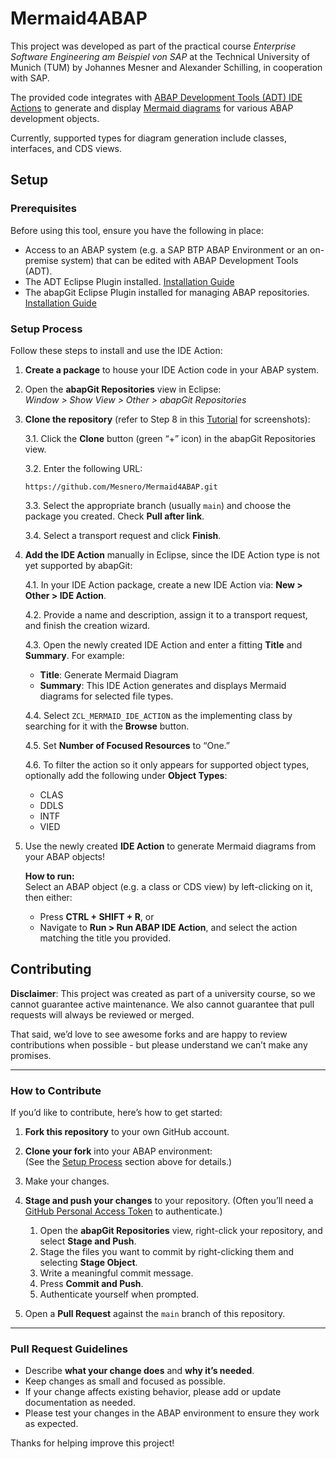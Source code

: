 # Mermaid4ABAP

This project was developed as part of the practical course *Enterprise Software Engineering am Beispiel von SAP* at the Technical University of Munich (TUM) by Johannes Mesner and Alexander Schilling, in cooperation with SAP.

The provided code integrates with [ABAP Development Tools (ADT) IDE Actions](https://help.sap.com/docs/abap-cloud/abap-development-tools-user-guide/working-with-ide-actions) to generate and display [Mermaid diagrams](https://mermaid.js.org/intro/) for various ABAP development objects.

Currently, supported types for diagram generation include classes, interfaces, and CDS views.

## Setup

### Prerequisites

Before using this tool, ensure you have the following in place:

- Access to an ABAP system (e.g. a SAP BTP ABAP Environment or an on-premise system) that can be edited with ABAP Development Tools (ADT).
- The ADT Eclipse Plugin installed. [Installation Guide](https://developers.sap.com/tutorials/abap-install-adt..html)
- The abapGit Eclipse Plugin installed for managing ABAP repositories. [Installation Guide](https://eclipse.abapgit.org/updatesite/)

### Setup Process

Follow these steps to install and use the IDE Action:

1. **Create a package** to house your IDE Action code in your ABAP system.

2. Open the **abapGit Repositories** view in Eclipse:  
   *Window > Show View > Other > abapGit Repositories*

3. **Clone the repository** (refer to Step 8 in this [Tutorial](https://developers.sap.com/tutorials/abap-environment-abapgit.html) for screenshots):

    3.1. Click the **Clone** button (green “+” icon) in the abapGit Repositories view.
   
    3.2. Enter the following URL:  
    ```
    https://github.com/Mesnero/Mermaid4ABAP.git
    ```
    
    3.3. Select the appropriate branch (usually `main`) and choose the package you created. Check **Pull after link**.
    
    3.4. Select a transport request and click **Finish**.

5. **Add the IDE Action** manually in Eclipse, since the IDE Action type is not yet supported by abapGit:

    4.1. In your IDE Action package, create a new IDE Action via: **New > Other > IDE Action**.
   
    4.2. Provide a name and description, assign it to a transport request, and finish the creation wizard.
   
    4.3. Open the newly created IDE Action and enter a fitting **Title** and **Summary**. For example:  
    - **Title**: Generate Mermaid Diagram  
    - **Summary**: This IDE Action generates and displays Mermaid diagrams for selected file types.
   
    4.4. Select `ZCL_MERMAID_IDE_ACTION` as the implementing class by searching for it with the **Browse** button.
   
    4.5. Set **Number of Focused Resources** to “One.”
   
    4.6. To filter the action so it only appears for supported object types, optionally add the following under **Object Types**:  
    - CLAS  
    - DDLS  
    - INTF  
    - VIED

6. Use the newly created **IDE Action** to generate Mermaid diagrams from your ABAP objects!  

   **How to run:**  
   Select an ABAP object (e.g. a class or CDS view) by left-clicking on it, then either:
   - Press **CTRL + SHIFT + R**, or  
   - Navigate to **Run > Run ABAP IDE Action**, and select the action matching the title you provided.


## Contributing

**Disclaimer**: This project was created as part of a university course, so we cannot guarantee active maintenance. We also cannot guarantee that pull requests will always be reviewed or merged.

That said, we’d love to see awesome forks and are happy to review contributions when possible - but please understand we can’t make any promises.

---

### How to Contribute

If you’d like to contribute, here’s how to get started:

1. **Fork this repository** to your own GitHub account.

2. **Clone your fork** into your ABAP environment:  
   (See the [Setup Process](#setup-process) section above for details.)

3. Make your changes.

4. **Stage and push your changes** to your repository. (Often you’ll need a [GitHub Personal Access Token](https://docs.github.com/en/authentication/keeping-your-account-and-data-secure/managing-your-personal-access-tokens) to authenticate.)

    1. Open the **abapGit Repositories** view, right-click your repository, and select **Stage and Push**.  
    2. Stage the files you want to commit by right-clicking them and selecting **Stage Object**.  
    3. Write a meaningful commit message.  
    4. Press **Commit and Push**.  
    5. Authenticate yourself when prompted.

5. Open a **Pull Request** against the `main` branch of this repository.

---

### Pull Request Guidelines

- Describe **what your change does** and **why it’s needed**.
- Keep changes as small and focused as possible.
- If your change affects existing behavior, please add or update documentation as needed.
- Please test your changes in the ABAP environment to ensure they work as expected.

Thanks for helping improve this project!







